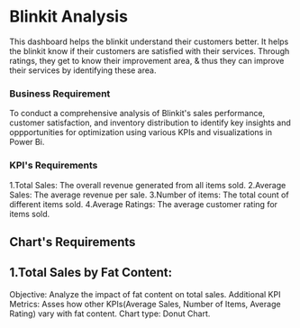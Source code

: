 # Blinkit Analysis

This dashboard helps the blinkit understand their customers better. It helps the blinkit know if their customers are satisfied with their services. Through ratings, they get to know their improvement area, & thus they can improve their services by identifying these area. 

### Business Requirement

To conduct a comprehensive analysis of Blinkit's sales performance, customer satisfaction, and inventory distribution to identify key insights and oppportunities for optimization using various KPIs and visualizations in Power Bi.

### KPI's Requirements

1.Total Sales: The overall revenue generated from all items sold.
2.Average Sales: The average revenue per sale.
3.Number of items: The total count of different items sold.
4.Average Ratings: The average customer rating for items sold.

## Chart's Requirements
## 1.Total Sales by Fat Content:
Objective: Analyze the impact of fat content on total sales.
Additional KPI Metrics: Asses how other KPIs(Average Sales, Number of Items, Average Rating) vary with fat content.
Chart type: Donut Chart.

